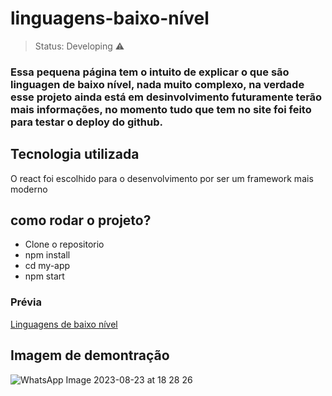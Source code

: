 # linguagens-baixo-nível
> Status: Developing ⚠️
> 
### Essa pequena página tem o intuito de explicar o que são linguagen de baixo nível, nada muito complexo, na verdade esse projeto ainda está em desinvolvimento futuramente terão mais informações, no momento tudo que tem no site foi feito para testar o deploy do github.

## Tecnologia utilizada
O react foi escolhido para o desenvolvimento por ser um framework mais moderno

## como rodar o projeto?

* Clone o repositorio
* npm install
* cd my-app
* npm start
### Prévia 
[Linguagens de baixo nível](https://c410e.github.io/linguagens-baixo-nivel/)

## Imagem de demontração 
![WhatsApp Image 2023-08-23 at 18 28 26](https://github.com/C410E/linguagens-baixo-nivel/assets/120989325/a6907cb7-cd90-429b-99ed-cdc34d599ddd)
